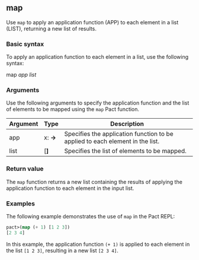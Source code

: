 ## map
Use `map` to apply an application function (APP) to each element in a list (LIST), returning a new list of results.

### Basic syntax

To apply an application function to each element in a list, use the following syntax:

map *app list*

### Arguments

Use the following arguments to specify the application function and the list of elements to be mapped using the `map` Pact function.

| Argument | Type | Description |
| --- | --- | --- |
| app | x:<b> -> <a> | Specifies the application function to be applied to each element in the list. |
| list | [<b>] | Specifies the list of elements to be mapped. |

### Return value

The `map` function returns a new list containing the results of applying the application function to each element in the input list.

### Examples

The following example demonstrates the use of `map` in the Pact REPL:

```lisp
pact>(map (+ 1) [1 2 3])
[2 3 4]
```

In this example, the application function `(+ 1)` is applied to each element in the list `[1 2 3]`, resulting in a new list `[2 3 4]`.
